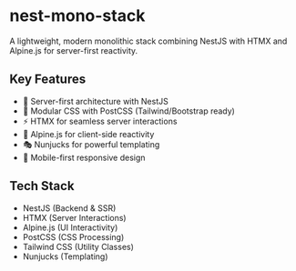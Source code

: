 # nest-mono-stack

A lightweight, modern monolithic stack combining NestJS with HTMX and Alpine.js for server-first reactivity.

## Key Features
- 🚀 Server-first architecture with NestJS
- 🎨 Modular CSS with PostCSS (Tailwind/Bootstrap ready)
- ⚡ HTMX for seamless server interactions
- 🔄 Alpine.js for client-side reactivity
- 🎭 Nunjucks for powerful templating
- 📱 Mobile-first responsive design

## Tech Stack
- NestJS (Backend & SSR)
- HTMX (Server Interactions)
- Alpine.js (UI Interactivity)
- PostCSS (CSS Processing)
- Tailwind CSS (Utility Classes)
- Nunjucks (Templating)